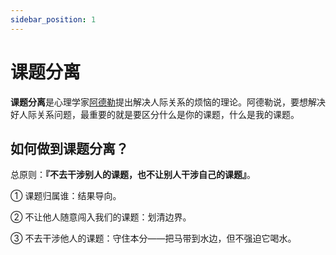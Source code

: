 ```yaml
---
sidebar_position: 1
---
```


# 课题分离

**课题分离**是心理学家[阿德勒](https://zh.wikipedia.org/zh-cn/%E9%98%BF%E5%B0%94%E5%BC%97%E9%9B%B7%E5%BE%B7%C2%B7%E9%98%BF%E5%BE%B7%E5%8B%92)提出解决人际关系的烦恼的理论。阿德勒说，要想解决好人际关系问题，最重要的就是要区分什么是你的课题，什么是我的课题。

## 如何做到课题分离？

总原则：**『不去干涉别人的课题，也不让别人干涉自己的课题』**。

① 课题归属谁：结果导向。

② 不让他人随意闯入我们的课题：划清边界。

③ 不去干涉他人的课题：守住本分——把马带到水边，但不强迫它喝水。

